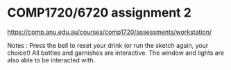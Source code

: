 # COMP1720/6720 assignment 2

https://comp.anu.edu.au/courses/comp1720/assessments/workstation/

Notes : Press the bell to reset your drink (or run the sketch again, your choice!)
All bottles and garnishes are interactive. The window and lights are also able to be interacted with. 
